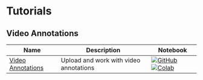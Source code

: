 # Tutorials

## Video Annotations
| Name | Description | Notebook |
| --- | --- | --- |
| [Video Annotations](annotations_video/video_annotations/chapter.md) | Upload and work with video annotations | [![GitHub](https://badgen.net/badge/icon/github?icon=github&label)](https://github.com/dataloop-ai/dtlpy-documentation/blob/main/tutorials/annotations_video/video_annotations/chapter.ipynb) [![Colab](https://colab.research.google.com/assets/colab-badge.svg)](https://github.com/dataloop-ai/dtlpy-documentation/blob/main/tutorials/annotations_video/video_annotations/chapter.ipynb) |